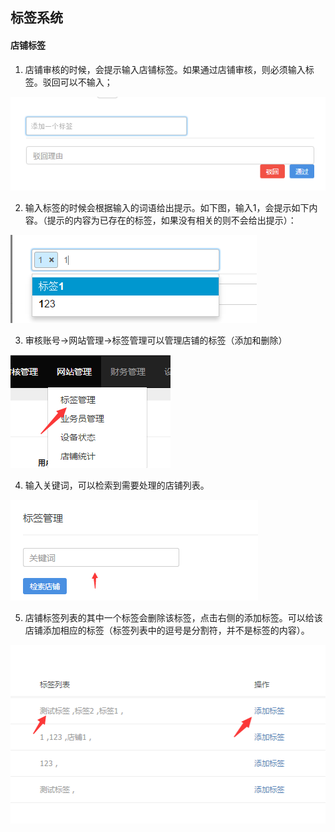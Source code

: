 ## 标签系统

#### 店铺标签



1. 店铺审核的时候，会提示输入店铺标签。如果通过店铺审核，则必须输入标签。驳回可以不输入；

 ![](/assets/QQ截图20161208180628.png)

2. 输入标签的时候会根据输入的词语给出提示。如下图，输入1，会提示如下内容。（提示的内容为已存在的标签，如果没有相关的则不会给出提示）：

 ![](/assets/QQ截图20161208180816.png)

3. 审核账号->网站管理->标签管理可以管理店铺的标签（添加和删除）

 ![](/assets/QQ截图20161208181019.png)

4. 输入关键词，可以检索到需要处理的店铺列表。

 ![](/assets/QQ截图20161208181209.png)

5. 店铺标签列表的其中一个标签会删除该标签，点击右侧的添加标签。可以给该店铺添加相应的标签（标签列表中的逗号是分割符，并不是标签的内容）。
 
![](/assets/QQ截图20161208181340.png)
